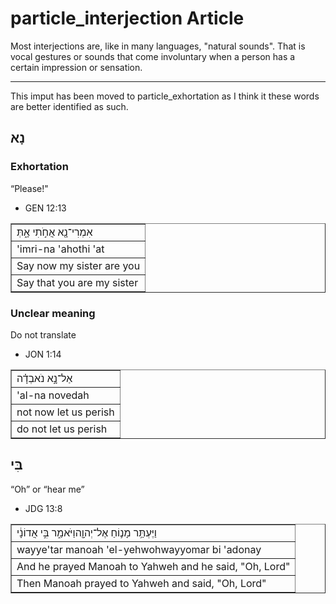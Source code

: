 # particle_interjection Article
Most interjections are, like in many languages, "natural sounds". That is vocal gestures or sounds that come involuntary when a person has a certain impression or sensation.






-----
This imput has been moved to particle_exhortation as I think it these words are better identified as such.
## נָא

### Exhortation

“Please!"

* GEN 12:13
<table border="1" class="docutils">
<colgroup>
<col width="100%" />
</colgroup>
<tbody valign="top">
<tr class="row-odd"><td>אִמְרִי־נָ֖א אֲחֹ֣תִי אָ֑תְּ</td>
</tr>
<tr class="row-even"><td>'imri-na 'ahothi 'at</td>
</tr>
<tr class="row-odd"><td>Say now my sister are you</td>
</tr>
<tr class="row-even"><td>Say that you are my sister</td>
</tr>
</tbody>
</table>

### Unclear meaning

Do not translate

* JON 1:14
<table border="1" class="docutils">
<colgroup>
<col width="100%" />
</colgroup>
<tbody valign="top">
<tr class="row-odd"><td>אַל־נָ֣א נֹאבְדָ֗ה</td>
</tr>
<tr class="row-even"><td>'al-na novedah</td>
</tr>
<tr class="row-odd"><td>not now let us perish</td>
</tr>
<tr class="row-even"><td>do not let us perish</td>
</tr>
</tbody>
</table>

## בִּי

“Oh” or “hear me”

* JDG 13:8
<table border="1" class="docutils">
<colgroup>
<col width="100%" />
</colgroup>
<tbody valign="top">
<tr class="row-odd"><td>וַיֶּעְתַּ֥ר מָנ֛וֹחַ אֶל־יְהוָ֖הוַיֹּאמַ֑ר בִּ֣י אֲדוֹנָ֔י</td>
</tr>
<tr class="row-even"><td>wayye'tar manoah 'el-yehwohwayyomar bi 'adonay</td>
</tr>
<tr class="row-odd"><td>And he prayed Manoah to Yahweh and he said, "Oh, Lord"</td>
</tr>
<tr class="row-even"><td>Then Manoah prayed to Yahweh and said, "Oh, Lord"</td>
</tr>
</tbody>
</table>